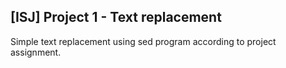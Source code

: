 ## [ISJ] Project 1 - Text replacement

Simple text replacement using sed program according to project assignment.
